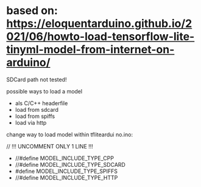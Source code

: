 # based on: https://eloquentarduino.github.io/2021/06/howto-load-tensorflow-lite-tinyml-model-from-internet-on-arduino/

SDCard path not tested!

possible ways to load a model
 * als C/C++ headerfile
 * load from sdcard
 * load from spiffs
 * load via http

change way to load model within tfliteardui no.ino:

// !!! UNCOMMENT ONLY 1 LINE !!!

 * //#define MODEL_INCLUDE_TYPE_CPP
 * //#define MODEL_INCLUDE_TYPE_SDCARD
 * #define MODEL_INCLUDE_TYPE_SPIFFS
 * //#define MODEL_INCLUDE_TYPE_HTTP

